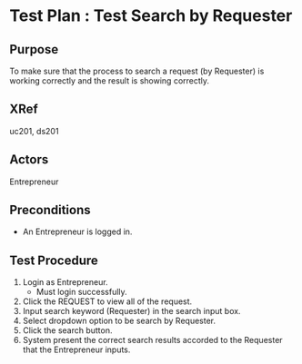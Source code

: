 Test Plan : Test Search by Requester
====================================

## Purpose

To make sure that the process to search a request (by Requester) is working correctly and the result is showing correctly.

## XRef

uc201, ds201

## Actors

Entrepreneur

## Preconditions

* An Entrepreneur is logged in.

## Test Procedure

1. Login as Entrepreneur.
	* Must login successfully.
2. Click the REQUEST to view all of the request.
3. Input search keyword (Requester) in the search input box.
4. Select dropdown option to be search by Requester.
5. Click the search button.
6. System present the correct search results accorded to the Requester that the Entrepreneur inputs.
